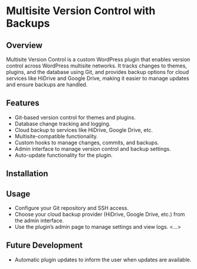 # Multisite Version Control with Backups

## Overview
Multisite Version Control is a custom WordPress plugin that enables version control across WordPress multisite networks. It tracks changes to themes, plugins, and the database using Git, and provides backup options for cloud services like HiDrive and Google Drive, making it easier to manage updates and ensure backups are handled.

## Features
- Git-based version control for themes and plugins.
- Database change tracking and logging.
- Cloud backup to services like HiDrive, Google Drive, etc.
- Multisite-compatible functionality.
- Custom hooks to manage changes, commits, and backups.
- Admin interface to manage version control and backup settings.
- Auto-update functionality for the plugin.

## Installation
<existing steps>

## Usage
- Configure your Git repository and SSH access.
- Choose your cloud backup provider (HiDrive, Google Drive, etc.) from the admin interface.
- Use the plugin’s admin page to manage settings and view logs.
<...>

## Future Development
- Automatic plugin updates to inform the user when updates are available.